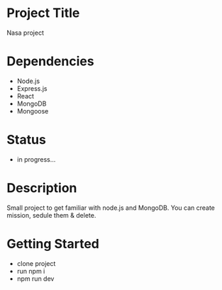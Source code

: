 # Project Title

Nasa project

# Dependencies

- Node.js
- Express.js
- React 
- MongoDB
- Mongoose

# Status

- in progress...

# Description

Small project to get familiar with node.js and MongoDB. 
You can create mission, sedule them & delete. 

# Getting Started

- clone project
- run npm i
- npm run dev 
